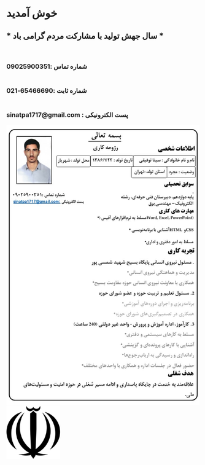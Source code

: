 <!DOCTYPE html>
<html lang="fa">
<head>
    <meta charset="UTF-8">
    <meta name="viewport" content="width=device-width, initial-scale=1.0">
    <title>رزومه</title>
    <link rel="icon" href="9.png">
    <link rel="stylesheet" href="rezom2.css">
</head>
<body>
    <div class="continerr">
        <h1>خوش آمدید</h1>
        <h2>
         *   سال جهش تولید با مشارکت مردم گرامی باد *
        </h2><br>
        <h3>
          شماره تماس :09025900351
        </h3>
        <h3><br>
            شماره ثابت :65466690-021
        </h3>
        <h3><br>
          sinatpa1717@gmail.com :  پست الکترونیکی 
        </h3>
    </div>
    <div class="rezomee">
        <img src="Slide1.PNG">
    </div>
    <div class="logoo">
        <img class="logo" src="iran.png" width="140px">
    </div>
</body>
</html>
